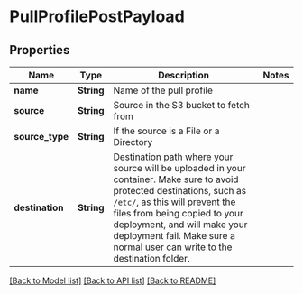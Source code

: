 # PullProfilePostPayload

## Properties

Name | Type | Description | Notes
------------ | ------------- | ------------- | -------------
**name** | **String** | Name of the pull profile | 
**source** | **String** | Source in the S3 bucket to fetch from | 
**source_type** | **String** | If the source is a File or a Directory | 
**destination** | **String** | Destination path where your source will be uploaded in your container. Make sure to avoid protected destinations, such as `/etc/`, as this will prevent the files from being copied to your deployment, and will make your deployment fail. Make sure a normal user can write to the destination folder. | 

[[Back to Model list]](../README.md#documentation-for-models) [[Back to API list]](../README.md#documentation-for-api-endpoints) [[Back to README]](../README.md)


